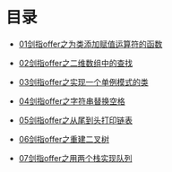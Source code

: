 <html>
<head>
  <title>目录</title>
  <meta http-equiv="Content-Type" content="text/html;charset=utf-8" />
</head>
<body>
<h1>目录</h1>
<ul>
<li><a href="01CMystring/readme.md">01剑指offer之为类添加赋值运算符的函数</a></li>
</ul>
<ul>
<li><a href="02/readme.md">02剑指offer之二维数组中的查找</a></li>
</ul>
<ul>
<li><a href="03/readme.md">03剑指offer之实现一个单例模式的类</a></li>
</ul>
<ul>
<li><a href="04/readme.md">04剑指offer之字符串替换空格</a></li>
</ul>
<ul>
<li><a href="05/readme.md">05剑指offer之从尾到头打印链表</a></li>
</ul>
<ul>
<li><a href="06/readme.md">06剑指offer之重建二叉树</a></li>
</ul>
<ul>
<li><a href="07/readme.md">07剑指offer之用两个栈实现队列</a></li>
</ul>
</body>
</html>

